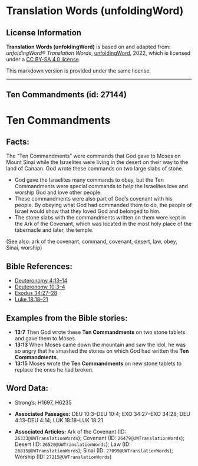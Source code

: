 # Translation Words (unfoldingWord)

## License Information

**Translation Words (unfoldingWord)** is based on and adapted from: _unfoldingWord® Translation Words_, [unfoldingWord](https://unfoldingword.org/utw), 2022, which is licensed under a [CC BY-SA 4.0 license](https://creativecommons.org/licenses/by-sa/4.0/legalcode.en).

This markdown version is provided under the same license.



--------------------------------

## Ten Commandments (id: 27144)

Ten Commandments
================

Facts:
------

The “Ten Commandments” were commands that God gave to Moses on Mount Sinai while the Israelites were living in the desert on their way to the land of Canaan. God wrote these commands on two large slabs of stone.

* God gave the Israelites many commands to obey, but the Ten Commandments were special commands to help the Israelites love and worship God and love other people.
* These commandments were also part of God’s covenant with his people. By obeying what God had commanded them to do, the people of Israel would show that they loved God and belonged to him.
* The stone slabs with the commandments written on them were kept in the Ark of the Covenant, which was located in the most holy place of the tabernacle and later, the temple.

(See also: ark of the covenant, command, covenant, desert, law, obey, Sinai, worship)

Bible References:
-----------------

* [Deuteronomy 4:13–14](https://ref.ly/Deut4:13-Deut4:14)
* [Deuteronomy 10:3–4](https://ref.ly/Deut10:3-Deut10:4)
* [Exodus 34:27–28](https://ref.ly/Exod34:27-Exod34:28)
* [Luke 18:18–21](https://ref.ly/Luke18:18-Luke18:21)

Examples from the Bible stories:
--------------------------------

* **13:7** Then God wrote these **Ten Commandments** on two stone tablets and gave them to Moses.
* **13:13** When Moses came down the mountain and saw the idol, he was so angry that he smashed the stones on which God had written the **Ten Commandments**.
* **13:15** Moses wrote the **Ten Commandments** on new stone tablets to replace the ones he had broken.

Word Data:
----------

* Strong’s: H1697, H6235

* **Associated Passages:** DEU 10:3–DEU 10:4; EXO 34:27–EXO 34:28; DEU 4:13–DEU 4:14; LUK 18:18–LUK 18:21
* **Associated Articles:** Ark of the Covenant (ID: `26333@UWTranslationWords`); Covenant (ID: `26479@UWTranslationWords`); Desert (ID: `26520@UWTranslationWords`); Law (ID: `26815@UWTranslationWords`); Sinai (ID: `27099@UWTranslationWords`); Worship (ID: `27215@UWTranslationWords`)

